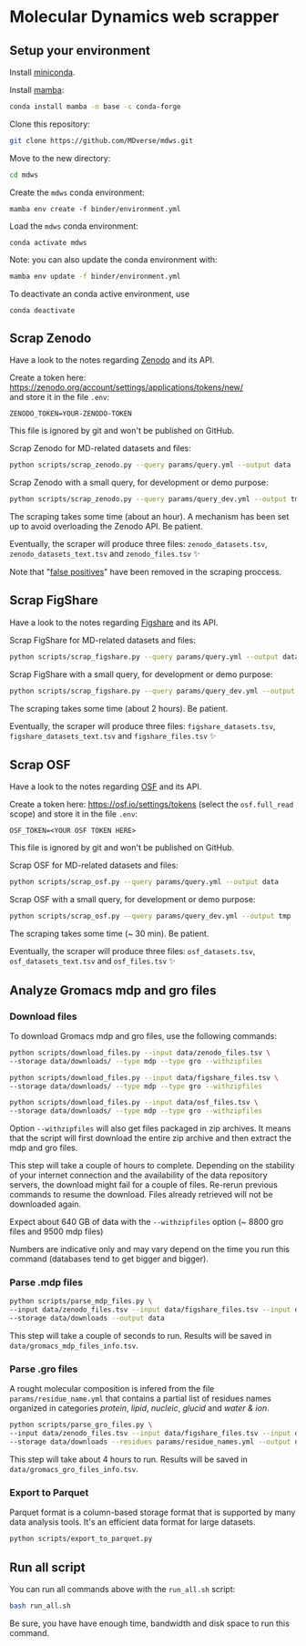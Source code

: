 # Molecular Dynamics web scrapper

## Setup your environment

Install [miniconda](https://docs.conda.io/en/latest/miniconda.html).

Install [mamba](https://github.com/mamba-org/mamba):

```bash
conda install mamba -n base -c conda-forge
```

Clone this repository:

```bash
git clone https://github.com/MDverse/mdws.git
```

Move to the new directory:

```bash
cd mdws
```

Create the `mdws` conda environment:
```
mamba env create -f binder/environment.yml
```

Load the `mdws` conda environment:
```
conda activate mdws
```

Note: you can also update the conda environment with:

```bash
mamba env update -f binder/environment.yml
```

To deactivate an conda active environment, use

```
conda deactivate
```

## Scrap Zenodo

Have a look to the notes regarding [Zenodo](docs/zenodo.md) and its API.

Create a token here: <https://zenodo.org/account/settings/applications/tokens/new/>  
and store it in the file `.env`:
```
ZENODO_TOKEN=YOUR-ZENODO-TOKEN
```
This file is ignored by git and won't be published on GitHub.

Scrap Zenodo for MD-related datasets and files:

```bash
python scripts/scrap_zenodo.py --query params/query.yml --output data
```

Scrap Zenodo with a small query, for development or demo purpose:

```bash
python scripts/scrap_zenodo.py --query params/query_dev.yml --output tmp
```

The scraping takes some time (about an hour). A mechanism has been set up to avoid overloading the Zenodo API. Be patient.

Eventually, the scraper will produce three files: `zenodo_datasets.tsv`, `zenodo_datasets_text.tsv` and `zenodo_files.tsv` :sparkles:

Note that "[false positives](docs/false_positives.md)" have been removed in the scraping proccess.


## Scrap FigShare

Have a look to the notes regarding [Figshare](docs/figshare.md) and its API.

Scrap FigShare for MD-related datasets and files:

```bash
python scripts/scrap_figshare.py --query params/query.yml --output data
```

Scrap FigShare with a small query, for development or demo purpose:

```bash
python scripts/scrap_figshare.py --query params/query_dev.yml --output tmp
```

The scraping takes some time (about 2 hours). Be patient.

Eventually, the scraper will produce three files: `figshare_datasets.tsv`, `figshare_datasets_text.tsv` and `figshare_files.tsv` :sparkles: 


## Scrap OSF

Have a look to the notes regarding [OSF](docs/osf.md) and its API.

Create a token here: <https://osf.io/settings/tokens> (select the `osf.full_read` scope)
and store it in the file `.env`:
```
OSF_TOKEN=<YOUR OSF TOKEN HERE>
```
This file is ignored by git and won't be published on GitHub.

Scrap OSF for MD-related datasets and files:

```bash
python scripts/scrap_osf.py --query params/query.yml --output data
```

Scrap OSF with a small query, for development or demo purpose:

```bash
python scripts/scrap_osf.py --query params/query_dev.yml --output tmp
```

The scraping takes some time (~ 30 min). Be patient.

Eventually, the scraper will produce three files: `osf_datasets.tsv`, `osf_datasets_text.tsv` and `osf_files.tsv` :sparkles: 

## Analyze Gromacs mdp and gro files

### Download files

To download Gromacs mdp and gro files, use the following commands:

```bash
python scripts/download_files.py --input data/zenodo_files.tsv \
--storage data/downloads/ --type mdp --type gro --withzipfiles
```

```bash
python scripts/download_files.py --input data/figshare_files.tsv \
--storage data/downloads/ --type mdp --type gro --withzipfiles
```

```bash
python scripts/download_files.py --input data/osf_files.tsv \
--storage data/downloads/ --type mdp --type gro --withzipfiles
```

Option `--withzipfiles` will also get files packaged in zip archives. It means that the script will first download the entire zip archive and then extract the mdp and gro files.

This step will take a couple of hours to complete. Depending on the stability of your internet connection and the availability of the data repository servers, the download might fail for a couple of files. Re-rerun previous commands to resume the download. Files already retrieved will not be downloaded again.

Expect about 640 GB of data with the `--withzipfiles` option (~ 8800 gro files and 9500 mdp files)

Numbers are indicative only and may vary depend on the time you run this command (databases tend to get bigger and bigger).

### Parse .mdp files

```bash
python scripts/parse_mdp_files.py \
--input data/zenodo_files.tsv --input data/figshare_files.tsv --input data/osf_files.tsv \
--storage data/downloads --output data
```

This step will take a couple of seconds to run. Results will be saved in `data/gromacs_mdp_files_info.tsv`.

### Parse .gro files

A rought molecular composition is infered from the file `params/residue_name.yml` that contains a partial list of residues names organized in categories *protein*, *lipid*, *nucleic*, *glucid* and *water & ion*.

```bash
python scripts/parse_gro_files.py \
--input data/zenodo_files.tsv --input data/figshare_files.tsv --input data/osf_files.tsv \
--storage data/downloads --residues params/residue_names.yml --output data
```

This step will take about 4 hours to run. Results will be saved in `data/gromacs_gro_files_info.tsv`.

### Export to Parquet

Parquet format is a column-based storage format that is supported by many data analysis tools.
It's an efficient data format for large datasets.


```bash
python scripts/export_to_parquet.py
```


## Run all script

You can run all commands above with the `run_all.sh` script:

```bash
bash run_all.sh
```

Be sure, you have have enough time, bandwidth and disk space to run this command.